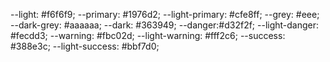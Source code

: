 --light: #f6f6f9;
--primary: #1976d2;
--light-primary: #cfe8ff;
--grey: #eee;
--dark-grey: #aaaaaa;
--dark: #363949;
--danger:#d32f2f;
--light-danger: #fecdd3;
--warning: #fbc02d;
--light-warning: #fff2c6;
--success: #388e3c;
--light-success: #bbf7d0;
